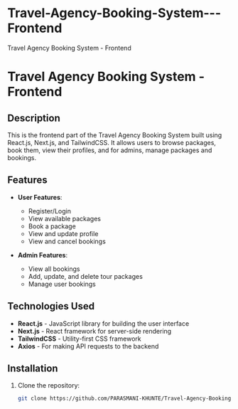 # Travel-Agency-Booking-System---Frontend
Travel Agency Booking System - Frontend
# Travel Agency Booking System - Frontend

## Description
This is the frontend part of the Travel Agency Booking System built using React.js, Next.js, and TailwindCSS. It allows users to browse packages, book them, view their profiles, and for admins, manage packages and bookings.

## Features
- **User Features**:
  - Register/Login
  - View available packages
  - Book a package
  - View and update profile
  - View and cancel bookings

- **Admin Features**:
  - View all bookings
  - Add, update, and delete tour packages
  - Manage user bookings
  
## Technologies Used
- **React.js** - JavaScript library for building the user interface
- **Next.js** - React framework for server-side rendering
- **TailwindCSS** - Utility-first CSS framework
- **Axios** - For making API requests to the backend

## Installation

1. Clone the repository:

   ```bash
   git clone https://github.com/PARASMANI-KHUNTE/Travel-Agency-Booking-System---Frontend

